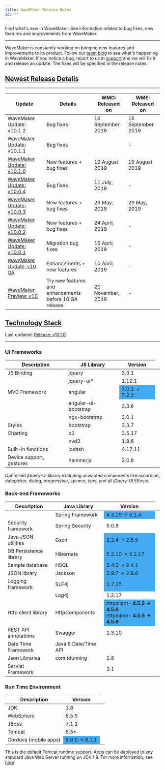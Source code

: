 ```yaml
---
title: WaveMaker Release Notes
id: ""
---
```

Find what's new in WaveMaker. See information related to bug fixes, new features and improvements from WaveMaker. 

---
WaveMaker is constantly working on bringing new features and improvements to its product. Follow our [team blog](https://www.wavemaker.com/blog/) to see what's happening in WaveMaker. If you notice a bug, report to us at [support](mailto:support@wavemaker.com) and we will fix it and release an update. The fixes will be specified in the release notes. 

## [Newest Release Details]()
---

|Update|Details | WMO: Released on | WME: Released on |
|---|---|---|---|
|WaveMaker Update:  v10.1.2 |Bug fixes |16 September 2019 |  16 September 2019| 
|WaveMaker Update: v10.1.1| Bug fixes | |-|
|[WaveMaker Update: v10.1.0](/learn/wavemaker-release-notes/v10-1-0)|New features + bug fixes |19 August 2019 |19 August 2019|
|[WaveMaker Update: v10.0.4]()|Bug fixes |11 July, 2019 |-|
|[WaveMaker Update: v10.0.3]()|New features + bug fixes |29 May, 2019 |29 May, 2019|
|[WaveMaker Update: v10.0.2]()|New features + bug fixes |24 April, 2019 |-|
|[WaveMaker Update: v10.0.1]()|Migration bug fixes |15 April, 2019 |-|
|[WaveMaker Update: v10 GA]()|Enhancements + new features |10 April, 2019 |-| 
|[WaveMaker Preview: v10]()|Try new features and enhancements <br> before 10.GA release|20 November, 2018|- |

## [Technology Stack](#technology-stack)
Last updated: [Release: v10.1.0](/learn/wavemaker-release-notes/v10-1-0)

---

### UI Frameworks

| Description | JS Library | Version |
| --- | --- | --- |
| JS Binding | jquery | 3.3.1 |
|  | jquery-ui* | 1.12.1 |
| MVC Framework | angular <td bgcolor="#44aaf4"> 7.0.1 -> 7.2.2 |
|  | angular-ui-bootstrap | 3.3.6 |
|  | ngx-bootstrap | 3.0.1 |
| Styles | bootstrap | 3.3.7 |
| Charting | d3 | 3.5.17 |
|  | nvd3 | 1.8.6 |
| Built-in functions | lodash | 4.17.11 |
| Device support, gestures | hammerjs | 2.0.8 |

Optimised jQuery-UI library excluding unwanted components like accordion, datepicker, dialog, progressbar, spinner, tabs, and all jQuery-UI Effects.

### Back-end Frameworks

| Description | Java Library | Version |
| --- | --- | --- |
|  | Spring Framework <td bgcolor="#44aaf4">4.3.19 -> 5.1.4 |
| Security framework | Spring Security | 5.0.8 |
| Java JSON utilities | Gson <td bgcolor="#44aaf4">2.2.4 -> 2.8.5 |
| DB Persistence library | Hibernate <td bgcolor="#44aaf4">5.2.10 -> 5.2.17 |
| Sample database | HSQL <td bgcolor="#44aaf4">2.4.0 -> 2.4.1 |
| JSON library | Jackson <td bgcolor="#44aaf4">2.9.7 -> 2.9.8 |
| Logging framework | SLF4j <td bgcolor="#44aaf4">1.7.25 |
|  | Log4j | 1.2.17 |
| Http client library | HttpComponents <td bgcolor="#44aaf4">httpclient- **4.5.5 -> 4.5.6** <br> httpmime- **4.5.5 -> 4.5.6** |
| REST API annotations | Swagger | 1.3.10 |
| Date Time Framework | Java 8 Date/Time API |  |
| Json Libraries | com.tdunning |  1.8 |
| Servlet Framework |  | 3.1 |

### Run Time Environment

| Description | Version |
| --- | --- |
| JDK | 1.8 |
| WebSphere | 8.5.5 |
| JBoss | 7.1.1 |
| Tomcat | 8.5* |
| Cordova (mobile apps) <td bgcolor="#44aaf4">8.0.0 -> 8.1.1 |

This is the default Tomcat runtime support. Apps can be deployed to any standard Java Web Server running on JDK 1.8. For more information, see [here](/learn/app-development/deployment/deployment-web-server).




